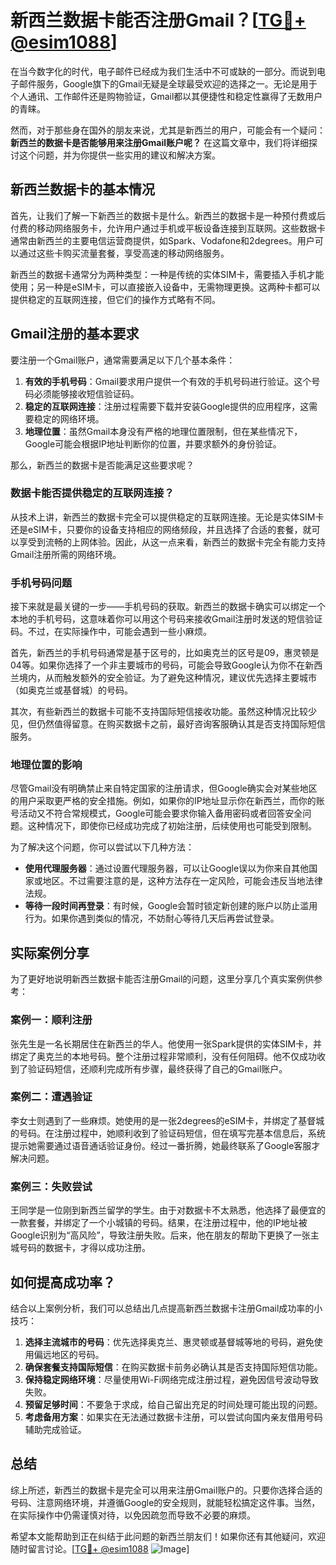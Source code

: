# 新西兰数据卡能否注册Gmail？[[TG💪+ @esim1088](https://t.me/s/esim1088)]

在当今数字化的时代，电子邮件已经成为我们生活中不可或缺的一部分。而说到电子邮件服务，Google旗下的Gmail无疑是全球最受欢迎的选择之一。无论是用于个人通讯、工作邮件还是购物验证，Gmail都以其便捷性和稳定性赢得了无数用户的青睐。

然而，对于那些身在国外的朋友来说，尤其是新西兰的用户，可能会有一个疑问：**新西兰的数据卡是否能够用来注册Gmail账户呢？** 在这篇文章中，我们将详细探讨这个问题，并为你提供一些实用的建议和解决方案。

## 新西兰数据卡的基本情况

首先，让我们了解一下新西兰的数据卡是什么。新西兰的数据卡是一种预付费或后付费的移动网络服务卡，允许用户通过手机或平板设备连接到互联网。这些数据卡通常由新西兰的主要电信运营商提供，如Spark、Vodafone和2degrees。用户可以通过这些卡购买流量套餐，享受高速的移动网络服务。

新西兰的数据卡通常分为两种类型：一种是传统的实体SIM卡，需要插入手机才能使用；另一种是eSIM卡，可以直接嵌入设备中，无需物理更换。这两种卡都可以提供稳定的互联网连接，但它们的操作方式略有不同。

## Gmail注册的基本要求

要注册一个Gmail账户，通常需要满足以下几个基本条件：

1. **有效的手机号码**：Gmail要求用户提供一个有效的手机号码进行验证。这个号码必须能够接收短信验证码。
2. **稳定的互联网连接**：注册过程需要下载并安装Google提供的应用程序，这需要稳定的网络环境。
3. **地理位置**：虽然Gmail本身没有严格的地理位置限制，但在某些情况下，Google可能会根据IP地址判断你的位置，并要求额外的身份验证。

那么，新西兰的数据卡是否能满足这些要求呢？

### 数据卡能否提供稳定的互联网连接？

从技术上讲，新西兰的数据卡完全可以提供稳定的互联网连接。无论是实体SIM卡还是eSIM卡，只要你的设备支持相应的网络频段，并且选择了合适的套餐，就可以享受到流畅的上网体验。因此，从这一点来看，新西兰的数据卡完全有能力支持Gmail注册所需的网络环境。

### 手机号码问题

接下来就是最关键的一步——手机号码的获取。新西兰的数据卡确实可以绑定一个本地的手机号码，这意味着你可以用这个号码来接收Gmail注册时发送的短信验证码。不过，在实际操作中，可能会遇到一些小麻烦。

首先，新西兰的手机号码通常是基于区号的，比如奥克兰的区号是09，惠灵顿是04等。如果你选择了一个非主要城市的号码，可能会导致Google认为你不在新西兰境内，从而触发额外的安全验证。为了避免这种情况，建议优先选择主要城市（如奥克兰或基督城）的号码。

其次，有些新西兰的数据卡可能不支持国际短信接收功能。虽然这种情况比较少见，但仍然值得留意。在购买数据卡之前，最好咨询客服确认其是否支持国际短信服务。

### 地理位置的影响

尽管Gmail没有明确禁止来自特定国家的注册请求，但Google确实会对某些地区的用户采取更严格的安全措施。例如，如果你的IP地址显示你在新西兰，而你的账号活动又不符合常规模式，Google可能会要求你输入备用密码或者回答安全问题。这种情况下，即使你已经成功完成了初始注册，后续使用也可能受到限制。

为了解决这个问题，你可以尝试以下几种方法：

- **使用代理服务器**：通过设置代理服务器，可以让Google误以为你来自其他国家或地区。不过需要注意的是，这种方法存在一定风险，可能会违反当地法律法规。
- **等待一段时间再登录**：有时候，Google会暂时锁定新创建的账户以防止滥用行为。如果你遇到类似的情况，不妨耐心等待几天后再尝试登录。

## 实际案例分享

为了更好地说明新西兰数据卡能否注册Gmail的问题，这里分享几个真实案例供参考：

### 案例一：顺利注册

张先生是一名长期居住在新西兰的华人。他使用一张Spark提供的实体SIM卡，并绑定了奥克兰的本地号码。整个注册过程非常顺利，没有任何阻碍。他不仅成功收到了验证码短信，还顺利完成所有步骤，最终获得了自己的Gmail账户。

### 案例二：遭遇验证

李女士则遇到了一些麻烦。她使用的是一张2degrees的eSIM卡，并绑定了基督城的号码。在注册过程中，她顺利收到了验证码短信，但在填写完基本信息后，系统提示她需要通过语音通话验证身份。经过一番折腾，她最终联系了Google客服才解决问题。

### 案例三：失败尝试

王同学是一位刚到新西兰留学的学生。由于对数据卡不太熟悉，他选择了最便宜的一款套餐，并绑定了一个小城镇的号码。结果，在注册过程中，他的IP地址被Google识别为“高风险”，导致注册失败。后来，他在朋友的帮助下更换了一张主城号码的数据卡，才得以成功注册。

## 如何提高成功率？

结合以上案例分析，我们可以总结出几点提高新西兰数据卡注册Gmail成功率的小技巧：

1. **选择主流城市的号码**：优先选择奥克兰、惠灵顿或基督城等地的号码，避免使用偏远地区的号码。
2. **确保套餐支持国际短信**：在购买数据卡前务必确认其是否支持国际短信功能。
3. **保持稳定网络环境**：尽量使用Wi-Fi网络完成注册过程，避免因信号波动导致失败。
4. **预留足够时间**：不要急于求成，给自己留出充足的时间处理可能出现的问题。
5. **考虑备用方案**：如果实在无法通过数据卡注册，可以尝试向国内亲友借用号码辅助完成验证。

## 总结

综上所述，新西兰的数据卡是完全可以用来注册Gmail账户的。只要你选择合适的号码、注意网络环境，并遵循Google的安全规则，就能轻松搞定这件事。当然，在实际操作中仍需谨慎对待，以免因疏忽而导致不必要的麻烦。

希望本文能帮助到正在纠结于此问题的新西兰朋友们！如果你还有其他疑问，欢迎随时留言讨论。[[TG💪+ @esim1088](https://t.me/s/esim1088) ![Image](https://i.postimg.cc/4NQfJmqS/Snipaste-2025-05-13-00-14-12.png)]